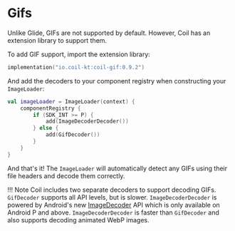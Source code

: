 # Gifs

Unlike Glide, GIFs are not supported by default. However, Coil has an extension library to support them.

To add GIF support, import the extension library:

```kotlin
implementation("io.coil-kt:coil-gif:0.9.2")
```

And add the decoders to your component registry when constructing your `ImageLoader`:

```kotlin
val imageLoader = ImageLoader(context) {
    componentRegistry {
        if (SDK_INT >= P) {
            add(ImageDecoderDecoder())
        } else {
            add(GifDecoder())
        }
    }
}
```

And that's it! The `ImageLoader` will automatically detect any GIFs using their file headers and decode them correctly.

!!! Note
    Coil includes two separate decoders to support decoding GIFs. `GifDecoder` supports all API levels, but is slower. `ImageDecoderDecoder` is powered by Android's new [ImageDecoder](https://developer.android.com/reference/android/graphics/ImageDecoder) API which is only available on Android P and above. `ImageDecoderDecoder` is faster than `GifDecoder` and also supports decoding animated WebP images.
    